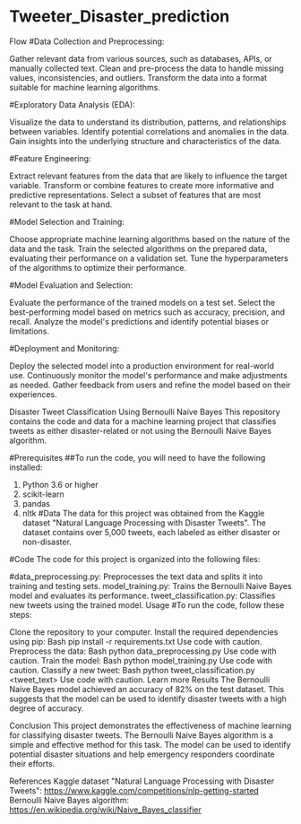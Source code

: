 # Tweeter_Disaster_prediction

Flow 
#Data Collection and Preprocessing:

Gather relevant data from various sources, such as databases, APIs, or manually collected text.
Clean and pre-process the data to handle missing values, inconsistencies, and outliers.
Transform the data into a format suitable for machine learning algorithms.

#Exploratory Data Analysis (EDA):

Visualize the data to understand its distribution, patterns, and relationships between variables.
Identify potential correlations and anomalies in the data.
Gain insights into the underlying structure and characteristics of the data.

#Feature Engineering:

Extract relevant features from the data that are likely to influence the target variable.
Transform or combine features to create more informative and predictive representations.
Select a subset of features that are most relevant to the task at hand.

#Model Selection and Training:

Choose appropriate machine learning algorithms based on the nature of the data and the task.
Train the selected algorithms on the prepared data, evaluating their performance on a validation set.
Tune the hyperparameters of the algorithms to optimize their performance.

#Model Evaluation and Selection:

Evaluate the performance of the trained models on a test set.
Select the best-performing model based on metrics such as accuracy, precision, and recall.
Analyze the model's predictions and identify potential biases or limitations.

#Deployment and Monitoring:

Deploy the selected model into a production environment for real-world use.
Continuously monitor the model's performance and make adjustments as needed.
Gather feedback from users and refine the model based on their experiences.

Disaster Tweet Classification Using Bernoulli Naive Bayes
This repository contains the code and data for a machine learning project that classifies tweets as either disaster-related or not using the Bernoulli Naive Bayes algorithm.

#Prerequisites
##To run the code, you will need to have the following installed:

1. Python 3.6 or higher
2. scikit-learn
3. pandas
4. nltk
#Data
The data for this project was obtained from the Kaggle dataset "Natural Language Processing with Disaster Tweets". The dataset contains over 5,000 tweets, each labeled as either disaster or non-disaster.

#Code
The code for this project is organized into the following files:

#data_preprocessing.py: Preprocesses the text data and splits it into training and testing sets.
model_training.py: Trains the Bernoulli Naive Bayes model and evaluates its performance.
tweet_classification.py: Classifies new tweets using the trained model.
Usage
#To run the code, follow these steps:

Clone the repository to your computer.
Install the required dependencies using pip:
Bash
pip install -r requirements.txt
Use code with caution.
Preprocess the data:
Bash
python data_preprocessing.py
Use code with caution.
Train the model:
Bash
python model_training.py
Use code with caution.
Classify a new tweet:
Bash
python tweet_classification.py <tweet_text>
Use code with caution. Learn more
Results
The Bernoulli Naive Bayes model achieved an accuracy of 82% on the test dataset. This suggests that the model can be used to identify disaster tweets with a high degree of accuracy.

Conclusion
This project demonstrates the effectiveness of machine learning for classifying disaster tweets. The Bernoulli Naive Bayes algorithm is a simple and effective method for this task. The model can be used to identify potential disaster situations and help emergency responders coordinate their efforts.

References
Kaggle dataset "Natural Language Processing with Disaster Tweets": https://www.kaggle.com/competitions/nlp-getting-started
Bernoulli Naive Bayes algorithm: https://en.wikipedia.org/wiki/Naive_Bayes_classifier
